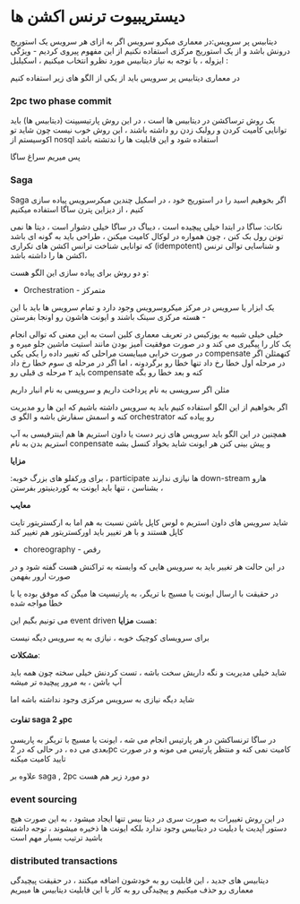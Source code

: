 # دیستریبیوت ترنس اکشن ها

 دیتابیس پر سرویس:در معماری میکرو سرویس اگر به ازای هر سرویس یک استوریج درونش باشد و از یک استوریج مرکزی استفاده نکنیم از این مفهوم پیروی کردیم - ویژگی : ایزوله ، با توجه به نیاز دیتابیس مورد نظرو انتخاب میکنیم ، اسکیلبل

در معماری دیتابیس پر سرویس باید از یکی از الگو های زیر استفاده کنیم 

### **2pc**  two phase commit 

یک روش ترساکشن در دیتابیس ها است ، در این روش پارتیسیپنت (دیتابیس ها) باید توانایی کامیت کردن و رولبک زدن رو داشته باشند ، این روش خوب نیست چون شاید تو اکوسیستم از nosql استفاده شود و این قابلیت ها را ندتشته باشد 

پس میریم سراغ ساگا 
### Saga
Saga اگر بخوهیم اسید را در استوریج خود ، در اسکیل چندین میکرسرویس پیاده سازی کنیم ، از دیزاین پترن ساگا استفاده میکنیم

نکات:
ساگا در ابتدا خیلی پیچیده است ،  دیباگ در ساگا خیلی دشوار است ، دیتا ها نمی تونن رول بک کنن ، چون همواره در لوکال کامیت میکنن ، طراحی باید به گونه ای باشد که توانایی شناخت ترانس اکشن های تکراری (idempotent)  و شناسایی توالی ترنس اکشن ها را داشته باشد،

و دو روش برای پیاده سازی این الگو هست:

+ Orchestration - متمرکز
  
یک ابزار یا سرویس در مرکز میکروسرویس وجود دارد و تمام سرویس ها باید با این هسته مرکزی سینک باشند و ایونت هاشون رو اونجا بفرستن - 

خیلی خیلی شبیه به یوزکیس در تعریف معماری کلین است به این معنی  که توالی انجام یک کار را پیگیری می کند و در صورت موفقیت آمیز بودن مانند استیت ماشین جلو میره و در صورت خرابی میبایست مراحلی که تغییر داده را یکی یکی compensate  کنهمثلن اگر در مرحله اول خطا رخ داد تنها خطا رو برگردونه ، اما اگر در مرحله ی سوم خطا رخ داد باید ۲ مرحله ی قبلی رو compensate کنه و بعد خطا رو بگه

مثلن اگر سرویسی به نام پرداخت داریم و سرویسی به نام انبار داریم

اگر بخواهیم از این الگو استفاده کنیم باید یه سرویس داشته باشیم که این ها رو مدیریت کنه و اسمش سفارش باشه و الگو ی orchestrator  رو پیاده کنه

همچنین در این الگو باید سرویس های زیر دست یا داون استریم ها هم اینترفیسی به آپ استریم بدن به نام conpensate و پیش بینی کنن هر ایونت شاید بخواد کنسل بشه

**مزایا**

:برای ورکفلو های بزرگ خوبه ، participate ها نیازی ندارند down-stream هارو بشناسن ، تنها باید ایونت به کوردینیتور بفرستن ، 

**معایب**

شاید سرویس های داون استریم ه لوس کاپل باشن نسبت به هم اما به ارکستریتور تایت کاپل هستند و با هر تغییر باید اورکستریتور هم تغییر کند

+ choreography - رقص
  
در این حالت هر تغییر باید به سرویس هایی که وابسته به تراکنش هست گفته شود و در صورت ارور بفهمن

در حقیقت با ارسال ایونت یا مسیج با تریگر، به پارتیسپت ها میگن که موفق بوده یا با خطا مواجه شده

می تونیم بگیم این event driven  هست 
**مزایا**:

 برای سرویسای کوچیک خوبه ، نیازی به یه سرویس دیگه نیست

**مشکلات**:

شاید خیلی مدیریت و نگه داریش سخت باشه ، تست کردنش خیلی سخته چون همه باید آپ باشن ، به مرور پیچیده تر میشه


شاید دیگه نیازی به سرویس مرکزی وجود نداشته باشه اما 

#### تفاوت saga و 2pc
در ساگا ترنساکشن در هر پارتیس انجام می شه ، ایونت یا مسیج با تریگر به پاریسی بعدی می ده ، در حالی که در 2pc  کامیت نمی کنه و منتظر پارتیس می مونه و در صورت تایید کامیت میکنه

علاوه بر saga , 2pc دو مورد زیر هم هست

### **event sourcing** 

در این روش تغییرات به صورت سری در دیتا بیس تنها ایجاد میشود ، به این صورت هیچ دستور آپدیت یا دیلیت در دیتابیس وجود ندارد بلکه ایونت ها ذخیره میشوند ، توجه داشته باشید ترتیب بسیار مهم است

### **distributed transactions**

دیتابیس های جدید ، این قابلیت رو به خودشون اضافه میکنند ، در حقیقت پیچیدگی معماری رو حذف میکنیم و پیچیدگی رو به کار با این قابلیت دیتابیس ها میبریم

